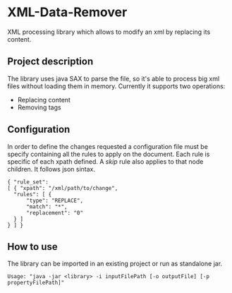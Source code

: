# XML-Data-Remover
XML processing library which allows to modify an xml by replacing its content. 

Project description
------
The library uses java SAX to parse the file, so it's able to process big xml files without loading them in memory. Currently it supports two operations:
* Replacing content
* Removing tags 

Configuration
-----
In order to define the changes requested a configuration file must be specify containing all the rules to apply on the document. Each rule is specific of each xpath defined. A _skip_ rule also applies to that node children. It follows json sintax. 

    { "rule_set": 
    [ { "xpath": "/xml/path/to/change",
      "rules": [ {
          "type": "REPLACE",
          "match": "*",
          "replacement": "0"
      } ]
    } ] }

How to use
------
The library can be imported in an existing project or run as standalone jar.

    Usage: "java -jar <library> -i inputFilePath [-o outputFile] [-p propertyFilePath]"


